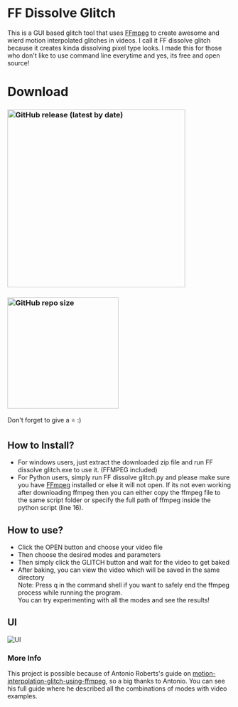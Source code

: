 # FF Dissolve Glitch
This is a GUI based glitch tool that uses [FFmpeg](https://ffmpeg.org/) to create awesome and wierd motion interpolated glitches in videos. I call it FF dissolve glitch because it creates kinda dissolving pixel type looks. I made this for those who don't like to use command line everytime and yes, its free and open source!
# Download
### [<img alt="GitHub release (latest by date)" src="https://img.shields.io/github/v/release/Akascape/FF-Dissolve-Glitch?display_name=release&label=Windows&logo=Windows&logoColor=019df4&style=for-the-badge" width="400">](https://github.com/Akascape/FF-Dissolve-Glitch/releases/download/FF-Dissolve-Glitch/FF-Dissolve-Glitch_win64.zip)
### [<img alt="GitHub repo size" src="https://img.shields.io/github/repo-size/Akascape/FF-Dissolve-Glitch?color=9508e2&label=Source%20Code&logo=Python&logoColor=yellow&style=for-the-badge"  width="250">](https://github.com/Akascape/FF-Dissolve-Glitch/releases/download/FF-Dissolve-Glitch/FF-Dissolve-Glitch_python-version.zip)
Don't forget to give a ⭐ :)
## How to Install?
- For windows users, just extract the downloaded zip file and run FF dissolve glitch.exe to use it. (FFMPEG included)
- For Python users, simply run FF dissolve glitch.py and please make sure you have [FFmpeg](https://ffmpeg.org/download.html) installed or else it will not open. If its not even working after downloading ffmpeg then you can either copy the ffmpeg file to the same script folder or specify the full path of ffmpeg inside the python script (line 16).
## How to use?
- Click the OPEN button and choose your video file
- Then choose the desired modes and parameters
- Then simply click the GLITCH button and wait for the video to get baked
- After baking, you can view the video which will be saved in the same directory
<br>Note: Press q in the command shell if you want to safely end the ffmpeg process while running the program.
<br>You can try experimenting with all the modes and see the results!
## UI
![UI](https://user-images.githubusercontent.com/89206401/152640208-007b03f1-4945-4ebf-9398-8c0c3332dfc8.png)
### More Info
This project is possible because of Antonio Roberts's guide on [motion-interpolation-glitch-using-ffmpeg](https://www.hellocatfood.com/motion-interpolation-for-glitch-aesthetics-using-ffmpeg-part-0/), so a big thanks to Antonio. You can see his full guide where he described all the combinations of modes with video examples.
